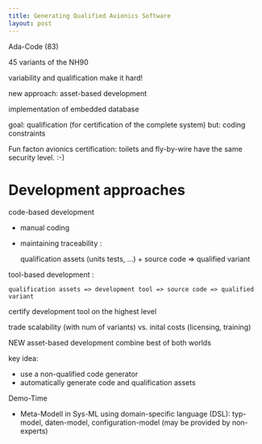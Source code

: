 ```yaml
---
title: Generating Qualified Avionics Software
layout: post
---
```


Ada-Code (83)

45 variants of the NH90

variability and qualification make it hard!

new approach: asset-based development

implementation of embedded database

goal: qualification (for certification of the complete system)
but: coding constraints

Fun facton avionics certification: toilets and fly-by-wire have the same security level. :-)

# Development approaches

code-based development
- manual coding
- maintaining traceability :

    qualification assets (units tests, ...) + source code => qualified variant

tool-based development :

    qualification assets => development tool => source code => qualified variant

certify development tool on the highest level

trade scalability (with num of variants) vs. inital costs (licensing, training)

NEW asset-based development
combine best of both worlds

key idea:
- use a non-qualified code generator
- automatically generate code and qualification assets

Demo-Time
- Meta-Modell in Sys-ML using domain-specific language (DSL): typ-model, daten-model, configuration-model (may be provided by non-experts)
